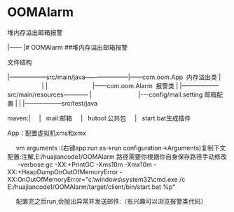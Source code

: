 # OOMAlarm
堆内存溢出邮箱报警
 
|——
|# OOMAlarm
##堆内存溢出邮箱报警

文件结构

|——————src/main/java———————|——com.oom.App  内存溢出类
|                          |
|                          |——com.oom.Alarm  报警类
|
|——————src/main/resources————
|                           |---config/mail.setting 邮箱配置
|
|
|——————src/test/java


maven:|
      |   mail:邮箱
      |   hutool:公共包
      |   start.bat生成插件
      
App：配置虚拟机xms和xmx
     
      vm arguments :(右键app:run as->run configuration->Arguments)复制下文配置:注解,E:/huajiancode1/OOMAlarm 路径需要你根据你自身保存路径手动修改
      
      -verbose:gc 
      -XX:+PrintGC
      -Xms10m -Xmx10m -XX:+HeapDumpOnOutOfMemoryError
      -XX:OnOutOfMemoryError="c:\windows\system32\cmd.exe /c E:/huajiancode1/OOMAlarm/target/client/bin/start.bat %p"
      
      配置完之后run,会抛出异常并发送邮件:（有兴趣可以浏览报警类代码）
